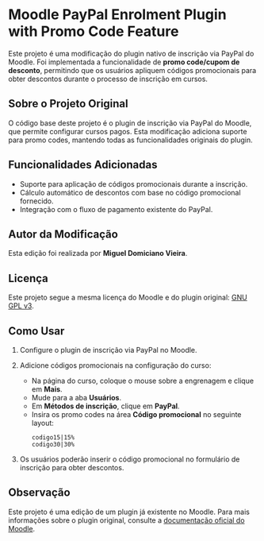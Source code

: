# Moodle PayPal Enrolment Plugin with Promo Code Feature

Este projeto é uma modificação do plugin nativo de inscrição via PayPal do Moodle. Foi implementada a funcionalidade de **promo code/cupom de desconto**, permitindo que os usuários apliquem códigos promocionais para obter descontos durante o processo de inscrição em cursos.

## Sobre o Projeto Original

O código base deste projeto é o plugin de inscrição via PayPal do Moodle, que permite configurar cursos pagos. Esta modificação adiciona suporte para promo codes, mantendo todas as funcionalidades originais do plugin.

## Funcionalidades Adicionadas

- Suporte para aplicação de códigos promocionais durante a inscrição.
- Cálculo automático de descontos com base no código promocional fornecido.
- Integração com o fluxo de pagamento existente do PayPal.

## Autor da Modificação

Esta edição foi realizada por **Miguel Domiciano Vieira**.

## Licença

Este projeto segue a mesma licença do Moodle e do plugin original: [GNU GPL v3](http://www.gnu.org/copyleft/gpl.html).

## Como Usar

1. Configure o plugin de inscrição via PayPal no Moodle.
2. Adicione códigos promocionais na configuração do curso:
   - Na página do curso, coloque o mouse sobre a engrenagem e clique em **Mais**.
   - Mude para a aba **Usuários**.
   - Em **Métodos de inscrição**, clique em **PayPal**.
   - Insira os promo codes na área **Código promocional** no seguinte layout:
     ```
     codigo15|15%
     codigo30|30%
     ```

3. Os usuários poderão inserir o código promocional no formulário de inscrição para obter descontos.

## Observação

Este projeto é uma edição de um plugin já existente no Moodle. Para mais informações sobre o plugin original, consulte a [documentação oficial do Moodle](https://moodle.org/).